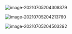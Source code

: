 ![image-20210705204308379](image-20210705204308379.png)



![image-20210705204213760](image-20210705204213760.png)

![image-20210705204503292](image-20210705204503292.png)